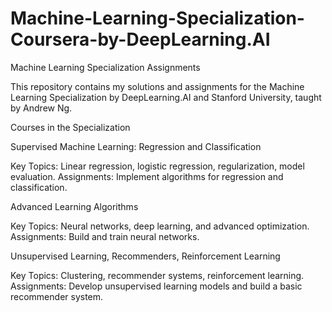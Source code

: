 # Machine-Learning-Specialization-Coursera-by-DeepLearning.AI
Machine Learning Specialization Assignments

This repository contains my solutions and assignments for the Machine Learning Specialization by DeepLearning.AI and Stanford University, taught by Andrew Ng.

Courses in the Specialization

Supervised Machine Learning: Regression and Classification

Key Topics: Linear regression, logistic regression, regularization, model evaluation.
Assignments: Implement algorithms for regression and classification.

Advanced Learning Algorithms

Key Topics: Neural networks, deep learning, and advanced optimization.
Assignments: Build and train neural networks.

Unsupervised Learning, Recommenders, Reinforcement Learning

Key Topics: Clustering, recommender systems, reinforcement learning.
Assignments: Develop unsupervised learning models and build a basic recommender system.